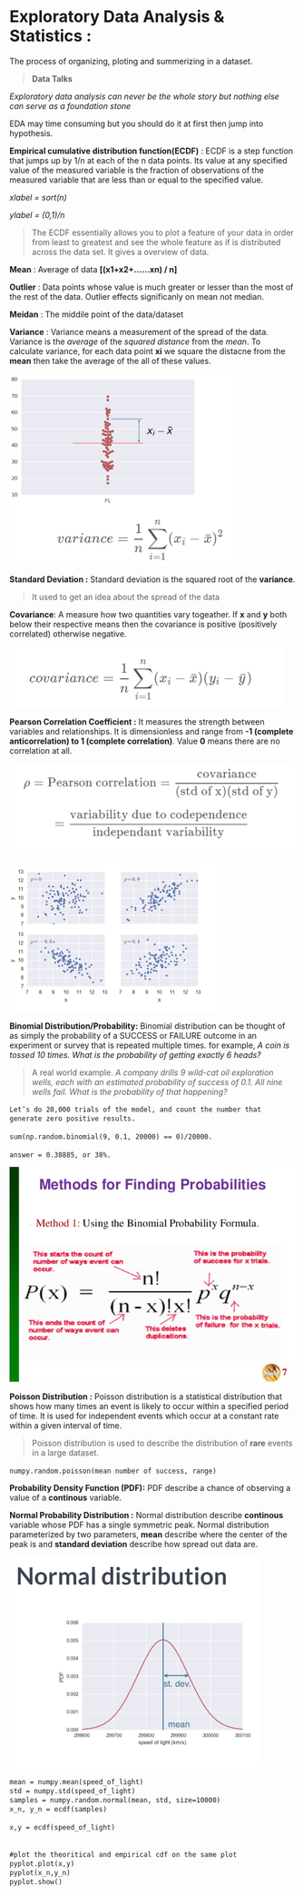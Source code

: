 **Exploratory Data Analysis & Statistics :**
======
The process of organizing, ploting and summerizing in a dataset. 
> **Data Talks**

*Exploratory data analysis can never be the whole story but nothing else can serve as a foundation stone*

EDA may time consuming but you should do it at first then jump into hypothesis.  

**Empirical cumulative distribution function(ECDF)** : ECDF is a step function that jumps up by 1/n at each of the n data points. Its value at any specified value of the measured variable is the fraction of observations of the measured variable that are less than or equal to the specified value.

*xlabel = sort(n)*

*ylabel = (0,1)/n*

> The ECDF essentially allows you to plot a feature of your data in order from least to greatest and see the whole feature as if is distributed across the data set. It gives a overview of data.

**Mean** : Average of data **[(x1+x2+......xn) / n]**

**Outlier** : Data points whose value is much greater or lesser than the most of the rest of the data. Outlier effects significanly on mean not median. 

**Meidan** : The middile point of the data/dataset

**Variance** : Variance means a measurement of the spread of the data. Variance is the *average* of the *squared distance* from the *mean*. To calculate variance, for each data point **xi** we square the distacne from the **mean** then take the average of the all of these values. 

![Variance](/Images/variance.png)

**Standard Deviation :** Standard deviation is the squared root of the **variance**. 

> It used to get an idea about the spread of the data


**Covariance**: A measure how two quantities vary togeather. If **x** and **y** both below their 
respective means then the covariance is positive (positively correlated) otherwise negative.


![Covariance](/Images/covariance.png)

**Pearson Correlation Coefficient :** It measures the strength between variables and relationships. It is dimensionless and range from **-1 (complete anticorrelation) to 1 (complete correlation)**. Value **0** means there are no correlation at all.


![Pearson Correlation](/Images/pearson-correlation.png)


![Pearson Correlation](/Images/pearson-correlation_1.png)



**Binomial Distribution/Probability:** Binomial distribution can be thought of as simply the probability of a SUCCESS or FAILURE outcome in an experiment or survey that is repeated multiple times. for example,
*A coin is tossed 10 times. What is the probability of getting exactly 6 heads?*

> A real world example. *A company drills 9 wild-cat oil exploration wells, each with an estimated probability of success of 0.1. All nine wells fail. What is the probability of that happening?*


```
Let’s do 20,000 trials of the model, and count the number that generate zero positive results.

sum(np.random.binomial(9, 0.1, 20000) == 0)/20000.

answer = 0.38885, or 38%.

```


![Binomial Distribution](/Images/binomial-probability.jpg)

**Poisson Distribution :** Poisson distribution is a statistical distribution that shows how many times an event is likely to occur within a specified period of time. It is used for independent events which occur at a constant rate within a given interval of time. 

> Poisson distribution is used to describe the distribution of **rare** events in a large dataset. 

`numpy.random.poisson(mean number of success, range)`


**Probability Density Function (PDF):** PDF describe a chance of observing a value of a **continous** variable. 

**Normal Probability Distribution :** Normal distribution describe **continous** variable whose
PDF has a single symmetric peak. Normal distribution parameterized by two parameters, **mean**
describe where the center of the peak is and **standard deviation** describe how spread out data are.


![Normal Probability Distribution](/Images/normal-distribution.png)


``` 
mean = numpy.mean(speed_of_light)
std = numpy.std(speed_of_light)
samples = numpy.random.normal(mean, std, size=10000)
x_n, y_n = ecdf(samples)

x,y = ecdf(speed_of_light)


#plot the theoritical and empirical cdf on the same plot
pyplot.plot(x,y)
pyplot(x_n,y_n)
pyplot.show()
```

